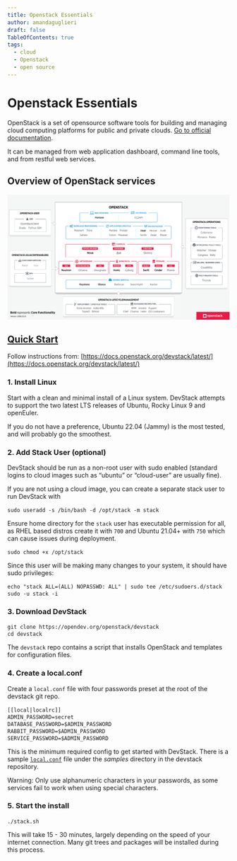 ```yaml
---
title: Openstack Essentials
author: amandaguglieri
draft: false
TableOfContents: true
tags:
  - cloud
  - Openstack
  - open source
---
```


# Openstack Essentials

OpenStack is a set of opensource software tools for building and managing cloud computing platforms for public and private clouds. [Go to official documentation](https://docs.openstack.org/contributors/es_MX/common/introduction.html).

It can be managed from web application dashboard, command line tools, and from restful web services.

## Overview of OpenStack services

![Overview of Openstack services](../../img/openstack_01.png)



## [Quick Start](https://docs.openstack.org/devstack/latest/#quick-start "Link to this heading")


Follow instructions from: [https://docs.openstack.org/devstack/latest/](https://docs.openstack.org/devstack/latest/)

### 1. Install Linux

Start with a clean and minimal install of a Linux system. DevStack attempts to support the two latest LTS releases of Ubuntu, Rocky Linux 9 and openEuler.

If you do not have a preference, Ubuntu 22.04 (Jammy) is the most tested, and will probably go the smoothest.

### 2. Add Stack User (optional)

DevStack should be run as a non-root user with sudo enabled (standard logins to cloud images such as “ubuntu” or “cloud-user” are usually fine).

If you are not using a cloud image, you can create a separate stack user to run DevStack with

```
sudo useradd -s /bin/bash -d /opt/stack -m stack
```

Ensure home directory for the `stack` user has executable permission for all, as RHEL based distros create it with `700` and Ubuntu 21.04+ with `750` which can cause issues during deployment.

```
sudo chmod +x /opt/stack
```


Since this user will be making many changes to your system, it should have sudo privileges:

```
echo "stack ALL=(ALL) NOPASSWD: ALL" | sudo tee /etc/sudoers.d/stack
sudo -u stack -i
```


### 3. Download DevStack[](https://docs.openstack.org/devstack/latest/#download-devstack "Link to this heading")

```
git clone https://opendev.org/openstack/devstack
cd devstack
```

The `devstack` repo contains a script that installs OpenStack and templates for configuration files.

### 4. Create a local.conf[](https://docs.openstack.org/devstack/latest/#create-a-local-conf "Link to this heading")

Create a `local.conf` file with four passwords preset at the root of the devstack git repo.

```
[[local|localrc]]
ADMIN_PASSWORD=secret
DATABASE_PASSWORD=$ADMIN_PASSWORD
RABBIT_PASSWORD=$ADMIN_PASSWORD
SERVICE_PASSWORD=$ADMIN_PASSWORD
```

This is the minimum required config to get started with DevStack. There is a sample [`local.conf`](https://docs.openstack.org/devstack/latest/_downloads/d6fbba8d6ab5e970a86dd2ca0b884098/local.conf) file under the _samples_ directory in the devstack repository.

Warning: Only use alphanumeric characters in your passwords, as some services fail to work when using special characters.

### 5. Start the install


```
./stack.sh
```

This will take 15 - 30 minutes, largely depending on the speed of your internet connection. Many git trees and packages will be installed during this process.